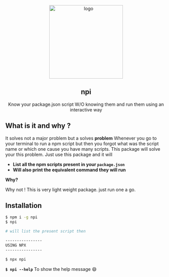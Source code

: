 <p align="center">

  <img alt="logo" src="https://imgur.com/BHTODAj.png" width="230px" />

</p>

<p align="center">
  <h2 align="center">npi</h2>
</p>
<p align="center">
Know your package.json script W/O knowing them and run them using an interactive way
</p>

## What is it and why ?
It solves not a major problem but a solves **problem**
Whenever you go to your terminal to run a npm script but then you forgot what was the script name or which one cause you have many scripts.
This package will solve your this problem. Just use this package and it will
- **List all the npm scripts present in your `package.json`**
- **Will also print the equivalent command they will run**

**Why?**

Why not !
This is very light weight package. just run one a go.

## Installation
```bash
$ npm i -g npi
$ npi

# will list the present script then

----------------
USING NPX
----------------

$ npx npi
````
**`$ npi --help`**
To show the help message :smile:



